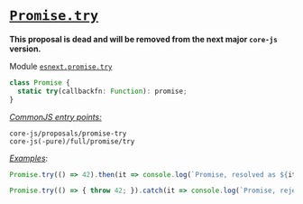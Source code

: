 # [`Promise.try`](https://github.com/tc39/proposal-promise-try)
**This proposal is dead and will be removed from the next major `core-js` version.**

Module [`esnext.promise.try`](/packages/core-js/modules/esnext.promise.try.js)
```ts
class Promise {
  static try(callbackfn: Function): promise;
}
```
[*CommonJS entry points:*](/docs/Usage.md#commonjs-api)
```
core-js/proposals/promise-try
core-js(-pure)/full/promise/try
```
[*Examples*](https://goo.gl/k5GGRo):
```js
Promise.try(() => 42).then(it => console.log(`Promise, resolved as ${it}`));

Promise.try(() => { throw 42; }).catch(it => console.log(`Promise, rejected as ${it}`));
```
